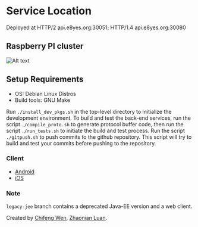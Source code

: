# Service Location
Deployed at HTTP/2 api.e8yes.org:30051; HTTP/1.4 api.e8yes.org:30080

## Raspberry PI cluster
![Alt text](images/pi_cluster.jpg?raw=true "PI cluster")

## Setup Requirements
- OS: Debian Linux Distros
- Build tools: GNU Make

Run `./install_dev_pkgs.sh` in the top-level directory to initialize the development environment. To build and test the back-end services, run the script `./compile_proto.sh` to generate protocol buffer code, then run the script `./run_tests.sh` to initiate the build and test process. Run the script `./gitpush.sh` to push commits to the github repository. This script will try to build and test your commits before pushing to the repository.

### Client
 - [Android](https://github.com/e8yes/e8yes-chat-android)
 - [iOS](https://github.com/e8yes/e8yes-chat-ios)

### Note
`legacy-jee` branch contains a deprecated Java-EE version and a web client.

Created by [Chifeng Wen](https://www.linkedin.com/in/chifeng-wen-392b41ba/), [Zhaonian Luan](https://www.linkedin.com/in/zhaonianluan/).
